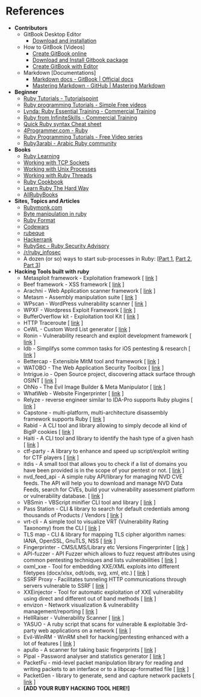 # References

* **Contributors**
  * GitBook Desktop Editor
    * [Download and installation](https://www.gitbook.com/editor)
  * How to GitBook \[Videos\]
    * [Create GitBook online](https://www.youtube.com/watch?v=kdpfRLpu0FQ)
    * [Download and Install Gitbook package](https://www.gitbook.com/editor)
    * [Create GitBook with Editor](https://www.youtube.com/watch?v=IkV2HQLAKHY)
  * Markdown \[Documentations\]
    * [Markdown docs - GitBook \| Official docs](http://help.gitbook.com/format/markdown.html)
    * [Mastering Markdown - GitHub \| Mastering Markdown](https://guides.github.com/features/mastering-markdown/)
* **Beginner**
  * [Ruby Tutorials - Tutorialspoint](http://www.tutorialspoint.com/ruby/)
  * [Ruby programming Tutorials - Simple Free videos](https://www.thenewboston.com/videos.php?cat=50)
  * [Lynda: Ruby Essential Training - Commercial Training](https://www.youtube.com/playlist?list=PLFI1RBqfVaOrMxWjIuFXbtGYtdmezgap3)
  * [Ruby from InfiniteSkills - Commercial Training](https://www.youtube.com/playlist?list=PLFI1RBqfVaOqvspvlnwS_ECczfRXnJee2)
  * [Quick Ruby syntax Cheat sheet](http://overapi.com/ruby/)
  * [4Programmer.com - Ruby](http://4programmer.com/ruby)
  * [Ruby Programming Tutorials - Free Video series](https://www.youtube.com/playlist?list=PLMK2xMz5H5Zv8eC8b4K6tMaE1-Z9FgSOp)
  * [Ruby3arabi - Arabic Ruby community](http://ruby3arabi.com/)
* **Books**
  * [Ruby Learning](http://rubylearning.com/satishtalim/tutorial.html)
  * [Working with TCP Sockets](http://www.jstorimer.com/products/working-with-tcp-sockets)
  * [Working with Unix Processes](http://www.jstorimer.com/products/working-with-unix-processes)
  * [Working with Ruby Threads](http://www.jstorimer.com/products/working-with-ruby-threads)
  * [Ruby Cookbook](http://shop.oreilly.com/product/9780596523695.do)
  * [Learn Ruby The Hard Way](http://learnrubythehardway.org/book/)
  * [AllRubyBooks](http://www.allrubybooks.com/)
* **Sites, Topics and Articles**
  * [Rubymonk.com](https://rubymonk.com/)
  * [Byte manipulation in ruby](http://www.happybearsoftware.com/byte-manipulation-in-ruby.html)
  * [Ruby Format](http://www.dotnetperls.com/format)
  * [Codewars](http://www.codewars.com/?language=ruby)
  * [rubeque](http://www.rubeque.com/)
  * [Hackerrank](https://www.hackerrank.com/)
  * [RubySec - Ruby Security Advisory](http://rubysec.com/)
  * [/r/ruby\_infosec](https://www.reddit.com/r/ruby_infosec)
  * A dozen \(or so\) ways to start sub-processes in Ruby: \[[Part 1](https://devver.wordpress.com/2009/06/30/a-dozen-or-so-ways-to-start-sub-processes-in-ruby-part-1/), [Part 2](https://devver.wordpress.com/2009/07/13/a-dozen-or-so-ways-to-start-sub-processes-in-ruby-part-2/), [Part 3](https://devver.wordpress.com/2009/10/12/ruby-subprocesses-part_3/)\]
* **Hacking Tools built with ruby**
  * Metasploit framework - Exploitation framework \[ [link](https://github.com/rapid7/metasploit-framework) \]
  * Beef framework - XSS framework \[ [link](http://beefproject.com/) \]
  * Arachni - Web Application scanner framework \[ [link](http://www.arachni-scanner.com/) \]
  * Metasm - Assembly manipulation suite \[ [link](https://github.com/jjyg/metasm) \]
  * WPscan - WordPress vulnerability scanner \[ [link](http://wpscan.org) \]
  * WPXF - Wordpress Exploit Framework \[ [link](http://www.getwpxf.com/) \]
  * BufferOverflow kit - Exploitation tool Kit \[ [link](https://github.com/KINGSABRI/BufferOverflow-Kit) \]
  * HTTP Traceroute \[ [link](https://digi.ninja/projects/http_traceroute.php) \]
  * CeWL - Custom Word List generator \[ [link](https://digi.ninja/projects/cewl.php) \]
  * Ronin - Vulnerability research and exploit development framework \[ [link](https://ronin-rb.dev/) \]
  * Idb - Simplifys some common tasks for iOS pentesting & research \[ [link](https://github.com/dmayer/idb) \]
  * Bettercap - Extensible MitM tool and framework \[ [link](https://www.bettercap.org/) \]
  * WATOBO - The Web Application Security Toolbox \[ [link](http://watobo.sourceforge.net/) \]
  * Intrigue.io - Open Source project, discovering attack surface through OSINT \[ [link](https://intrigue.io/) \]
  * OhNo - The Evil Image Builder & Meta Manipulator \[ [link](https://github.com/Hood3dRob1n/OhNo) \]
  * WhatWeb - Website Fingerprinter \[ [link](https://github.com/urbanadventurer/WhatWeb) \]
  * Relyze - reverse engineer similar to IDA-Pro supports Ruby plugins \[ [link](https://www.relyze.com/) \]
  * Capstone - multi-platform, multi-architecture disassembly framework supports Ruby \[ [link](http://www.capstone-engine.org/) \]
  * Rabid - A CLI tool and library allowing to simply decode all kind of BigIP cookies \[ [link](https://github.com/noraj/rabid) \]
  * Haiti - A CLI tool and library to identify the hash type of a given hash \[ [link](https://github.com/noraj/haiti) \]
  * ctf-party - A library to enhance and speed up script/exploit writing for CTF players \[ [link](https://github.com/noraj/ctf-party) \]
  * itdis - A small tool that allows you to check if a list of domains you have been provided is in the scope of your pentest or not. \[ [link](https://gitlab.com/noraj/itdis) \]
  * nvd\_feed\_api - A simple ruby API/library for managing NVD CVE feeds. The API will help you to download and manage NVD Data Feeds, search for CVEs, build your vulnerability assessment platform or vulnerability database. \[ [link](https://gitlab.com/noraj/nvd_api) \]
  * VBSmin - VBScript minifier CLI tool and library \[ [link](https://github.com/noraj/vbsmin) \]
  * Pass Station - CLI & library to search for default credentials among thousands of Products / Vendors \[ [link](https://github.com/sec-it/pass-station) \]
  * vrt-cli - A simple tool to visualize VRT \(Vulnerability Rating Taxonomy\) from the CLI \[ [link](https://github.com/noraj/vrt-cli) \]
  * TLS map - CLI & library for mapping TLS cipher algorithm names: IANA, OpenSSL, GnuTLS, NSS \[ [link](https://github.com/sec-it/tls-map) \]
  * Fingerprinter - CMS/LMS/Library etc Versions Fingerprinter \[ [link](https://github.com/erwanlr/Fingerprinter) \]
  * API-fuzzer - API Fuzzer which allows to fuzz request attributes using common pentesting techniques and lists vulnerabilities \[ [link](https://github.com/Fuzzapi/API-fuzzer) \]
  * oxml\_xxe - Tool for embedding XXE/XML exploits into different filetypes \(docx/xlsx, odt/ods, svg, xml, etc.\) \[ [link](https://github.com/BuffaloWill/oxml_xxe) \]
  * SSRF Proxy - Facilitates tunneling HTTP communications through servers vulnerable to SSRF \[ [link](https://github.com/bcoles/ssrf_proxy) \]
  * XXEinjector - Tool for automatic exploitation of XXE vulnerability using direct and different out of band methods \[ [link](https://github.com/enjoiz/XXEinjector) \]
  * envizon - Network visualization & vulnerability management/reporting \[ [link](https://github.com/evait-security/envizon) \]
  * HellRaiser - Vulnerability Scanner \[ [link](https://github.com/m0nad/HellRaiser) \]
  * YASUO - A ruby script that scans for vulnerable & exploitable 3rd-party web applications on a network \[ [link](https://github.com/0xsauby/yasuo) \]
  * Evil-WinRM - WinRM shell for hacking/pentesting enhanced with a lot of features \[ [link](https://github.com/Hackplayers/evil-winrm) \]
  * apullo - A scanner for taking basic fingerprints \[ [link](https://github.com/ninoseki/apullo) \]
  * Pipal - Password analyser and statistics generator \[ [link](https://github.com/digininja/pipal) \]
  * PacketFu - mid-level packet manipulation library for reading and writing packets to an interface or to a libpcap-formatted file \[ [link](https://github.com/packetfu/packetfu) \]
  * PacketGen - library to generate, send and capture network packets \[ [link](https://github.com/sdaubert/packetgen) \]
  * **\[**ADD YOUR RUBY HACKING TOOL HERE!**\]**

